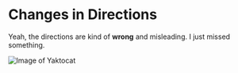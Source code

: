 # Changes in Directions
Yeah, the directions are kind of **wrong** and misleading. I just missed something. 

![Image of Yaktocat](https://octodex.github.com/images/yaktocat.png)
